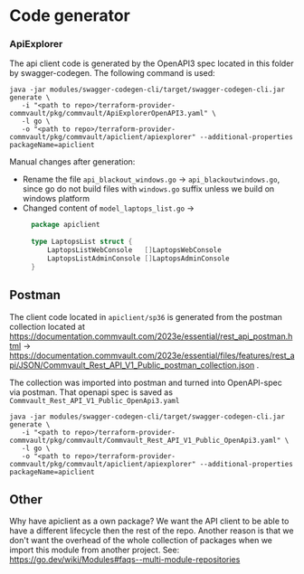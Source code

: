 # Code generator

### ApiExplorer

The api client code is generated by the OpenAPI3 spec located in this folder by swagger-codegen.
The following command is used:
```shell
java -jar modules/swagger-codegen-cli/target/swagger-codegen-cli.jar generate \
   -i "<path to repo>/terraform-provider-commvault/pkg/commvault/ApiExplorerOpenAPI3.yaml" \
   -l go \
   -o "<path to repo>/terraform-provider-commvault/pkg/commvault/apiclient/apiexplorer" --additional-properties packageName=apiclient
```

Manual changes after generation:
- Rename the file `api_blackout_windows.go` -> `api_blackoutwindows.go`, since go do not build files with `windows.go` suffix unless we build on windows platform
- Changed content of `model_laptops_list.go` ->
  ```go
    package apiclient
    
    type LaptopsList struct {
	    LaptopsListWebConsole   []LaptopsWebConsole
	    LaptopsListAdminConsole []LaptopsAdminConsole
    }
    ```
  
## Postman

The client code located in `apiclient/sp36` is generated from the postman collection located at https://documentation.commvault.com/2023e/essential/rest_api_postman.html -> https://documentation.commvault.com/2023e/essential/files/features/rest_api/JSON/Commvault_Rest_API_V1_Public_postman_collection.json . 

The collection was imported into postman and turned into OpenAPI-spec via postman. That openapi spec is saved as `Commvault_Rest_API_V1_Public_OpenApi3.yaml`

```shell
java -jar modules/swagger-codegen-cli/target/swagger-codegen-cli.jar generate \
   -i "<path to repo>/terraform-provider-commvault/pkg/commvault/Commvault_Rest_API_V1_Public_OpenApi3.yaml" \
   -l go \
   -o "<path to repo>/terraform-provider-commvault/pkg/commvault/apiclient/apiexplorer" --additional-properties packageName=apiclient
```


## Other

Why have apiclient as a own package?
We want the API client to be able to have a different lifecycle then the rest of the repo. 
Another reason is that we don't want the overhead of the whole collection of packages when we import this module from another project.
See: https://go.dev/wiki/Modules#faqs--multi-module-repositories